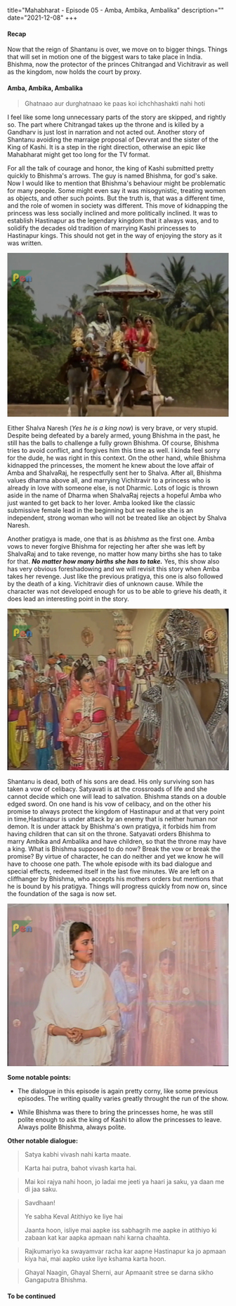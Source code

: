 title="Mahabharat - Episode 05 - Amba, Ambika, Ambalika"
description=""
date="2021-12-08"
+++
#### Recap

Now that the reign of Shantanu is over, we move on to bigger things. Things that will set in motion one of the biggest wars to take place in India. Bhishma, now the protector of the princes Chitrangad and Vichitravir as well as the kingdom, now holds the court by proxy. 

#### Amba, Ambika, Ambalika

>Ghatnaao aur durghatnaao ke paas koi ichchhashakti nahi hoti

I feel like some long unnecessary parts of the story are skipped, and rightly so. The part where Chitrangad takes up the throne and is killed by a Gandharv is just lost in narration and not acted out. Another story of Shantanu avoiding the marraige proposal of Devvrat and the sister of the King of Kashi. It is a step in the right direction, otherwise an epic like Mahabharat might get too long for the TV format. 

For all the talk of courage and honor, the king of Kashi submitted pretty quickly to Bhishma's arrows. The guy is named Bhishma, for god's sake. Now I would like to mention that Bhishma's behaviour might be problematic for many people. Some might even say it was misogynistic, treating women as objects, and other such points. But the truth is, that was a different time, and the role of women in society was different. This move of kidnapping the princess was less socially inclined and more politically inclined. It was to establish Hastinapur as the legendary kingdom that it always was, and to solidify the decades old tradition of marrying Kashi princesses to Hastinapur kings. This should not get in the way of enjoying the story as it was written.

![Bhishma kidnaps the princesses](/static/images/mahabharat/ep_5_1.webp)

Either Shalva Naresh (*Yes he is a king now*) is very brave, or very stupid. Despite being defeated by a barely armed, young Bhishma in the past, he still has the balls to challenge a fully grown Bhishma. Of course, Bhishma tries to avoid conflict, and forgives him this time as well. I kinda feel sorry for the dude, he was right in this context. On the other hand, while Bhishma kidnapped the princesses, the moment he knew about the love affair of Amba and ShalvaRaj, he respectfully sent her to Shalva. After all, Bhishma values dharma above all, and marrying Vichitravir to a princess who is already in love with someone else, is not Dharmic. Lots of logic is thrown aside in the name of Dharma when ShalvaRaj rejects a hopeful Amba who just wanted to get back to her lover. Amba looked like the classic submissive female lead in the beginning but we realise she is an independent, strong woman who will not be treated like an object by Shalva Naresh.

Another pratigya is made, one that is as *bhishma* as the first one. Amba vows to never forgive Bhishma for rejecting her after she was left by ShalvaRaj and to take revenge, no matter how many births she has to take for that. ***No matter how many births she has to take.*** Yes, this show also has very obvious foreshadowing and we will revisit this story when Amba takes her revenge. Just like the previous pratigya, this one is also followed by the death of a king. Vichitravir dies of unknown cause. While the character was not developed enough for us to be able to grieve his death, it does lead an interesting point in the story.

![Amba Vows revenge](/static/images/mahabharat/ep_5_2.webp)

Shantanu is dead, both of his sons are dead. His only surviving son has taken a vow of celibacy. Satyavati is at the crossroads of life and she cannot decide which one will lead to salvation. Bhishma stands on a double edged sword. On one hand is his vow of celibacy, and on the other his promise to always protect the kingdom of Hastinapur and at that very point in time,Hastinapur is under attack by an enemy that is neither human nor demon. It is under attack by Bhishma's own pratigya, it forbids him from having children that can sit on the throne. Satyavati orders Bhishma to marry Ambika and Ambalika and have children, so that the throne may have a king. What is Bhishma supposed to do now? Break the vow or break the promise? By virtue of character, he can do neither and yet we know he will have to choose one path. The whole episode with its bad dialogue and special effects, redeemed itself in the last five minutes. We are left on a cliffhanger by Bhishma, who accepts his mothers orders but mentions that he is bound by his pratigya. Things will progress quickly from now on, since the foundation of the saga is now set. 

![Bhishma's Dilemma](/static/images/mahabharat/ep_5_3.webp)

**Some notable points:**
* The dialogue in this episode is again pretty corny, like some previous episodes. The writing quality varies greatly throught the run of the show.

* While Bhishma was there to bring the princesses home, he was still polite enough to ask the king of Kashi to allow the princesses to leave. Always polite Bhishma, always polite.

**Other notable dialogue:**
>Satya kabhi vivash nahi karta maate.
>
>Karta hai putra, bahot vivash karta hai.

<div></div>

>Mai koi rajya nahi hoon, jo ladai me jeeti ya haari ja saku, ya daan me di jaa saku.
<div></div>

>Savdhaan! 
>
>Ye sabha Keval Atithiyo ke liye hai
>
>Jaanta hoon, isliye mai aapke iss sabhagrih me aapke in atithiyo ki zabaan kat kar aapka apmaan nahi karna chaahta.
<div></div>

>Rajkumariyo ka swayamvar racha kar aapne Hastinapur ka jo apmaan kiya hai, mai aapko uske liye kshama karta hoon.
<div></div>

>Ghayal Naagin, Ghayal Sherni, aur Apmaanit stree se darna sikho Gangaputra Bhishma.

#### To be continued

